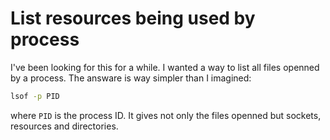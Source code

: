 

# List resources being used by process

I've been looking for this for a while. I wanted a way to list all files openned
by a process. The answare is way simpler than I imagined:

```bash
lsof -p PID
```

where `PID` is the process ID. It gives not only the files openned but sockets,
resources and directories.
